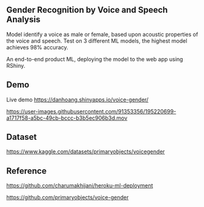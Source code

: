 ## Gender Recognition by Voice and Speech Analysis

Model identify a voice as male or female, based upon acoustic properties of the voice and speech. Test on 3 different ML models, the highest model achieves 98% accuracy.

An end-to-end product ML, deploying the model to the web app using RShiny.

## Demo 

Live demo
https://danhoang.shinyapps.io/voice-gender/


https://user-images.githubusercontent.com/91353356/195220699-a1717f58-a5bc-49cb-bccc-b3b5ec906b3d.mov



## Dataset

https://www.kaggle.com/datasets/primaryobjects/voicegender


## Reference

https://github.com/charumakhijani/heroku-ml-deployment

https://github.com/primaryobjects/voice-gender

